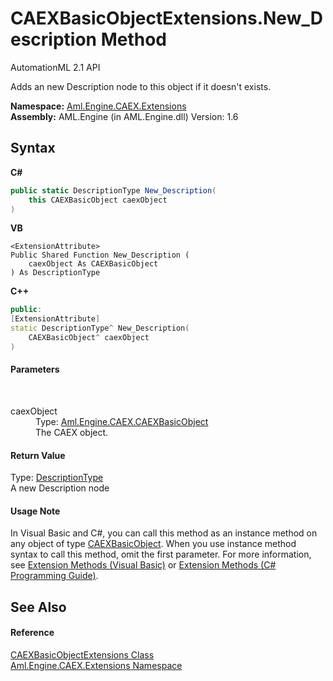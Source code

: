 # CAEXBasicObjectExtensions.New_Description Method 
AutomationML 2.1 API 

Adds an new Description node to this object if it doesn't exists.

**Namespace:**&nbsp;<a href="N_Aml_Engine_CAEX_Extensions">Aml.Engine.CAEX.Extensions</a><br />**Assembly:**&nbsp;AML.Engine (in AML.Engine.dll) Version: 1.6

## Syntax

**C#**<br />
``` C#
public static DescriptionType New_Description(
	this CAEXBasicObject caexObject
)
```

**VB**<br />
``` VB
<ExtensionAttribute>
Public Shared Function New_Description ( 
	caexObject As CAEXBasicObject
) As DescriptionType
```

**C++**<br />
``` C++
public:
[ExtensionAttribute]
static DescriptionType^ New_Description(
	CAEXBasicObject^ caexObject
)
```


#### Parameters
&nbsp;<dl><dt>caexObject</dt><dd>Type: <a href="T_Aml_Engine_CAEX_CAEXBasicObject">Aml.Engine.CAEX.CAEXBasicObject</a><br />The CAEX object.</dd></dl>

#### Return Value
Type: <a href="T_Aml_Engine_CAEX_DescriptionType">DescriptionType</a><br />A new Description node

#### Usage Note
In Visual Basic and C#, you can call this method as an instance method on any object of type <a href="T_Aml_Engine_CAEX_CAEXBasicObject">CAEXBasicObject</a>. When you use instance method syntax to call this method, omit the first parameter. For more information, see <a href="https://docs.microsoft.com/dotnet/visual-basic/programming-guide/language-features/procedures/extension-methods" target="_blank" rel="noopener noreferrer">Extension Methods (Visual Basic)</a> or <a href="https://docs.microsoft.com/dotnet/csharp/programming-guide/classes-and-structs/extension-methods" target="_blank" rel="noopener noreferrer">Extension Methods (C# Programming Guide)</a>.

## See Also


#### Reference
<a href="T_Aml_Engine_CAEX_Extensions_CAEXBasicObjectExtensions">CAEXBasicObjectExtensions Class</a><br /><a href="N_Aml_Engine_CAEX_Extensions">Aml.Engine.CAEX.Extensions Namespace</a><br />